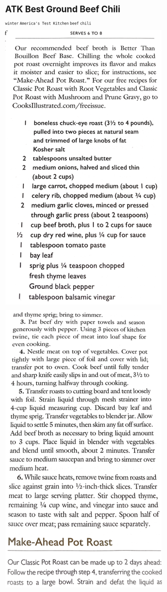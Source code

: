 # ATK Best Ground Beef Chili

`winter` `America's Test Kitchen` `beef` `chili`

![Snapshot.png](image/Snapshot.png)

![Snapshot-1.png](image/Snapshot-1.png)
